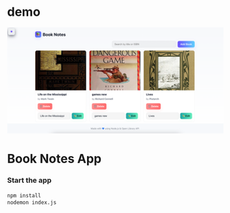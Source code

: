 # demo

![playlist demo](demo.png)

# Book Notes App

### Start the app

```bash
npm install
nodemon index.js
```
